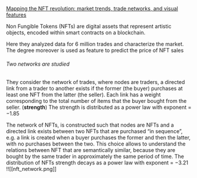 [Mapping the NFT revolution: market trends, trade networks, and visual features](https://www.nature.com/articles/s41598-021-00053-8.pdf)



Non Fungible Tokens (NFTs) are digital assets that represent artistic objects, encoded within smart contracts on a blockchain.

Here they analyzed data for 6 million trades and characterize the market.
The degree  moreover is used as feature to predict the price of NFT sales

###### Two networks are studied 

They consider the network of trades, where nodes are traders, a directed link from a trader to another exists if the former (the buyer) purchases at least one NFT from the latter (the seller). Each link has a weight corresponding to the total number of items that the buyer bought from the seller. (**strength**)
The strength is distributed as a power law with exponent = −1.85

The network of NFTs, is constructed such that nodes are NFTs and a directed link exists between two NFTs that are purchased “in sequence”, e.g. a link is created when a buyer purchases the former and then the latter, with no purchases between the two. 
This choice allows to understand the relations between NFT that are semantically similar, because they are bought by the same trader in approximately the same period of time.
The distribution of NFTs strength decays as a power law with exponent = −3.21
!![[nft_network.png]]